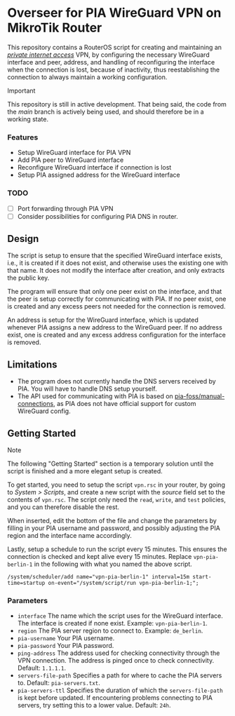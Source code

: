 # Overseer for PIA WireGuard VPN on MikroTik Router

This repository contains a RouterOS script for creating and maintaining an _[private internet access](https://www.privateinternetaccess.com/)_ VPN, by configuring the necessary WireGuard interface and peer, address, and handling of reconfiguring the interface when the connection is lost, because of inactivity, thus reestablishing the connection to always maintain a working configuration.

> [!IMPORTANT]  
> This repository is still in active development. That being said, the code from the *main* branch is actively being used, and should therefore be in a working state.

### Features

- Setup WireGuard interface for PIA VPN
- Add PIA peer to WireGuard interface
- Reconfigure WireGuard interface if connection is lost
- Setup PIA assigned address for the WireGuard interface

### TODO

- [ ] Port forwarding through PIA VPN
- [ ] Consider possibilities for configuring PIA DNS in router.

## Design

The script is setup to ensure that the specified WireGuard interface exists, i.e., it is created if it does not exist, and otherwise uses the existing one with that name.
It does not modify the interface after creation, and only extracts the public key.

The program will ensure that only one peer exist on the interface, and that the peer is setup correctly for communicating with PIA.
If no peer exist, one is created and any excess peers not needed for the connection is removed.

An address is setup for the WireGuard interface, which is updated whenever PIA assigns a new address to the WireGuard peer.
If no address exist, one is created and any excess address configuration for the interface is removed.

## Limitations

- The program does not currently handle the DNS servers received by PIA.
  You will have to handle DNS setup yourself.
- The API used for communicating with PIA is based on [pia-foss/manual-connections](https://github.com/pia-foss/manual-connections),
  as PIA does not have official support for custom WireGuard config.

## Getting Started

> [!NOTE]  
> The following "Getting Started" section is a temporary solution until the script is finished and a more elegant setup is created.

To get started, you need to setup the script `vpn.rsc` in your router, by going to *System > Scripts*, and create a new script with the *source* field set to the contents of `vpn.rsc`. The script only need the `read`, `write`, and `test` policies, and you can therefore disable the rest.

When inserted, edit the bottom of the file and change the parameters by filling in your PIA username and password, and possibly adjusting the PIA region and the interface name accordingly.

Lastly, setup a schedule to run the script every 15 minutes. This ensures the connection is checked and kept alive every 15 minutes. Replace `vpn-pia-berlin-1` in the following with what you named the above script.
```
/system/scheduler/add name="vpn-pia-berlin-1" interval=15m start-time=startup on-event="/system/script/run vpn-pia-berlin-1;";
```

### Parameters

- `interface`
    The name which the script uses for the WireGuard interface. The interface is created if none exist.
    Example: `vpn-pia-berlin-1`.
- `region`
    The PIA server region to connect to.
    Example: `de_berlin`.
- `pia-username`
    Your PIA username.
- `pia-password`
    Your PIA password.
- `ping-address`
    The address used for checking connectivity through the VPN connection. The address is pinged once to check connectivity.
    Default: `1.1.1.1`.
- `servers-file-path`
    Specifies a path for where to cache the PIA servers to.
    Default: `pia-servers.txt`.
- `pia-servers-ttl`
    Specifies the duration of which the `servers-file-path` is kept before updated. If encountering problems connecting to PIA servers, try setting this to a lower value.
    Default: `24h`.
